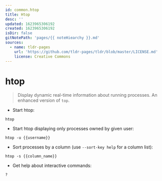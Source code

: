 ```yaml
---
id: common.htop
title: Htop
desc: ''
updated: 1623965306192
created: 1623965306192
isDir: false
gitNotePath: 'pages/{{ noteHiearchy }}.md'
sources:
  - name: tldr-pages
    url: 'https://github.com/tldr-pages/tldr/blob/master/LICENSE.md'
    license: Creative Commons
---
```

# htop

> Display dynamic real-time information about running processes. An enhanced version of `top`.

- Start htop:

`htop`

- Start htop displaying only processes owned by given user:

`htop -u {{username}}`

- Sort processes by a column (use `--sort-key help` for a column list):

`htop -s {{column_name}}`

- Get help about interactive commands:

`?`

